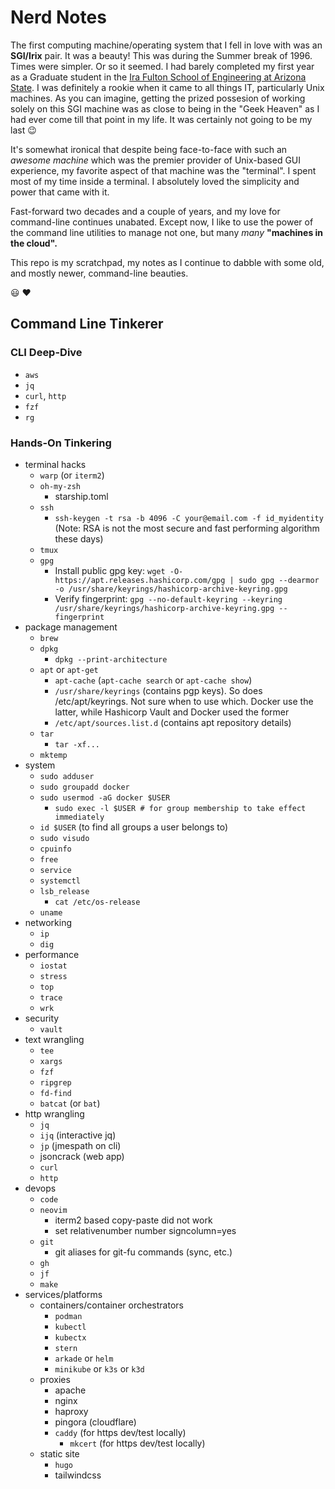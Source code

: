 # Nerd Notes

The first computing machine/operating system that I fell in love with was an __SGI/Irix__ pair. It was a beauty! This was during the Summer break of 1996. Times were simpler. Or so it seemed. I had barely completed my first year as a Graduate student in the [Ira Fulton School of Engineering at Arizona State](https://explore.engineering.asu.edu/graduate-degrees/). I was definitely a rookie when it came to all things IT, particularly Unix machines. As you can imagine, getting the prized possesion of working solely on this SGI machine was as close to being in the "Geek Heaven" as I had ever come till that point in my life. It was certainly not going to be my last :wink:

It's somewhat ironical that despite being face-to-face with such an _awesome machine_ which was the premier provider of Unix-based GUI experience, my favorite aspect of that machine was the "terminal". I spent most of my time inside a terminal. I absolutely loved the simplicity and power that came with it.

Fast-forward two decades and a couple of years, and my love for command-line continues unabated. Except now, I like to use the power of the command line utilities to manage not one, but many _many_ __"machines in the cloud".__

This repo is my scratchpad, my notes as I continue to dabble with some old, and mostly newer, command-line beauties.

:smiley: :heart:

## Command Line Tinkerer

### CLI Deep-Dive
- `aws`
- `jq` 
- `curl`, `http`
- `fzf`
- `rg`

### Hands-On Tinkering

- terminal hacks
  - `warp` (or `iterm2`)
  - `oh-my-zsh`
    - starship.toml
  - `ssh`
    - `ssh-keygen -t rsa -b 4096 -C your@email.com -f id_myidentity` (Note: RSA is not the most secure and fast performing algorithm these days)
  - `tmux`
  - `gpg`
    - Install public gpg key: `wget -O- https://apt.releases.hashicorp.com/gpg | sudo gpg --dearmor -o /usr/share/keyrings/hashicorp-archive-keyring.gpg`
    - Verify fingerprint: `gpg --no-default-keyring --keyring /usr/share/keyrings/hashicorp-archive-keyring.gpg --fingerprint`
- package management
  - `brew`
  - `dpkg`
    - `dpkg --print-architecture`
  - `apt` or `apt-get`
    - `apt-cache` (`apt-cache search` or `apt-cache show`)
    - `/usr/share/keyrings` (contains pgp keys). So does /etc/apt/keyrings. Not sure when to use which. Docker use the latter, while Hashicorp Vault and Docker used the former
    - `/etc/apt/sources.list.d` (contains apt repository details)
  - `tar`
    - `tar -xf...`
  - `mktemp`
- system
  - `sudo adduser`
  - `sudo groupadd docker`
  - `sudo usermod -aG docker $USER`
    - `sudo exec -l $USER # for group membership to take effect immediately`
  - `id $USER` (to find all groups a user belongs to)
  - `sudo visudo`
  - `cpuinfo`
  - `free`
  - `service`
  - `systemctl`
  - `lsb_release`
    - `cat /etc/os-release`
  - `uname`
- networking
  - `ip`
  - `dig`
- performance
  - `iostat`
  - `stress`
  - `top`
  - `trace`
  - `wrk`
- security
  - `vault`
- text wrangling
  - `tee`
  - `xargs`
  - `fzf`
  - `ripgrep`
  - `fd-find`
  - `batcat` (or `bat`)
- http wrangling
  - `jq`
  - `ijq` (interactive jq)
  - `jp` (jmespath on cli)
  - jsoncrack (web app)
  - `curl`
  - `http`
- devops
  - `code`
  - `neovim`
    - iterm2 based copy-paste did not work
    - set relativenumber number signcolumn=yes
  - `git`
    - git aliases for git-fu commands (sync, etc.)
  - `gh`
  - `jf`
  - `make`
- services/platforms
  - containers/container orchestrators
    - `podman`
    - `kubectl`
    - `kubectx`
    - `stern`
    - `arkade` or `helm`
    - `minikube` or `k3s` or `k3d`
  - proxies
    - apache
    - nginx
    - haproxy
    - pingora (cloudflare)
    - `caddy` (for https dev/test locally)
      - `mkcert` (for https dev/test locally)
  - static site
    - `hugo`
    - tailwindcss

